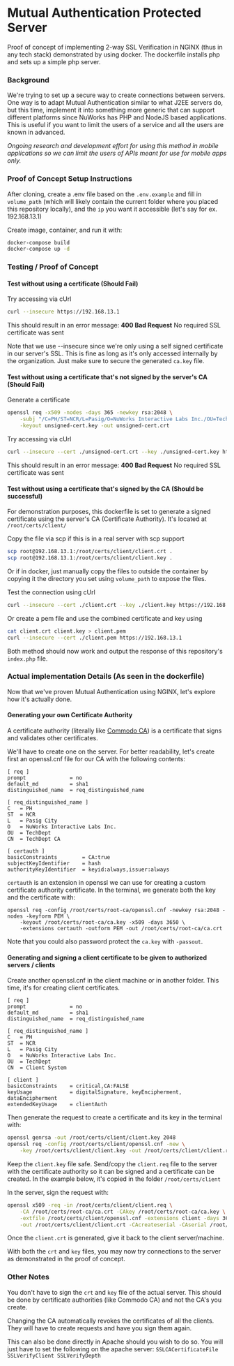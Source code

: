 # Mutual Authentication Protected Server
Proof of concept of implementing 2-way SSL Verification in NGINX (thus in any tech stack) demonstrated by using docker.
The dockerfile installs php and sets up a simple php server.

### Background

We're trying to set up a secure way to create connections between servers. One way is to adapt Mutual Authentication similar to what J2EE servers do, but this time, implement it into something more generic that can support different platforms since NuWorks has PHP and NodeJS based applications. This is useful if you want to limit the users of a service and all the users are known in advanced.

*Ongoing research and development effort for using this method in mobile applications so we can limit the users of APIs meant for use for mobile apps only.*

### Proof of Concept Setup Instructions

After cloning, create a .env file based on the ``.env.example`` and fill in ``volume_path`` (which will likely contain the current folder where you placed this repository locally), and the ``ip`` you want it accessible (let's say for ex. 192.168.13.1)

Create image, container, and run it with:
```bash
docker-compose build
docker-compose up -d
```

### Testing / Proof of Concept

#### Test without using a certificate (Should Fail)

Try accessing via cUrl
```bash
curl --insecure https://192.168.13.1
```

This should result in an error message:
__400 Bad Request__
No required SSL certificate was sent

Note that we use --insecure since we're only using a self signed certificate in our server's SSL. This is fine as long as it's only accessed internally by the organization. Just make sure to secure the generated ``ca.key`` file.

#### Test without using a certificate that's not signed by the server's CA (Should Fail)

Generate a certificate
```bash
openssl req -x509 -nodes -days 365 -newkey rsa:2048 \
	-subj "/C=PH/ST=NCR/L=Pasig/O=NuWorks Interactive Labs Inc./OU=Tech Dept./CN=Unsigned Cert" \
	-keyout unsigned-cert.key -out unsigned-cert.crt
```

Try accessing via cUrl

```bash
curl --insecure --cert ./unsigned-cert.crt --key ./unsigned-cert.key https://192.168.13.1
```

This should result in an error message:
__400 Bad Request__
No required SSL certificate was sent

#### Test without using a certificate that's signed by the CA (Should be successful)

For demonstration purposes, this dockerfile is set to generate a signed certificate using the server's CA (Certificate Authority). It's located at ``/root/certs/client/``

Copy the file via scp if this is in a real server with scp support
```bash
scp root@192.168.13.1:/root/certs/client/client.crt .
scp root@192.168.13.1:/root/certs/client/client.key .
```

Or if in docker, just manually copy the files to outside the container by copying it the directory you set using ``volume_path`` to expose the files.

Test the connection using cUrl

```bash
curl --insecure --cert ./client.crt --key ./client.key https://192.168.13.1
```

Or create a pem file and use the combined certificate and key using

```bash
cat client.crt client.key > client.pem
curl --insecure --cert ./client.pem https://192.168.13.1
```

Both method should now work and output the response of this repository's ``index.php`` file.

### Actual implementation Details (As seen in the dockerfile)

Now that we've proven Mutual Authentication using NGINX, let's explore how it's actually done.

#### Generating your own Certificate Authority

A certificate authority (literally like [Commodo CA](https://www.comodoca.com/)) is a certificate that signs and validates other certificates.

We'll have to create one on the server. For better readability, let's create first an openssl.cnf file for our CA with the following contents:
```
[ req ]
prompt              = no
default_md          = sha1
distinguished_name  = req_distinguished_name

[ req_distinguished_name ]
C   = PH
ST  = NCR
L   = Pasig City
O   = NuWorks Interactive Labs Inc.
OU  = TechDept
CN  = TechDept CA

[ certauth ]
basicConstraints        = CA:true
subjectKeyIdentifier    = hash
authorityKeyIdentifier  = keyid:always,issuer:always
```

``certauth`` is an extension in openssl we can use for creating a custom certificate authority certificate.
In the terminal, we generate both the key and the certificate with:

```
openssl req -config /root/certs/root-ca/openssl.cnf -newkey rsa:2048 -nodes -keyform PEM \
	-keyout /root/certs/root-ca/ca.key -x509 -days 3650 \
	-extensions certauth -outform PEM -out /root/certs/root-ca/ca.crt
```

Note that you could also password protect the ``ca.key`` with ``-passout``.

#### Generating and signing a client certificate to be given to authorized servers / clients

Create another openssl.cnf in the client machine or in another folder. This time, it's for creating client certificates.

```
[ req ]
prompt              = no
default_md          = sha1
distinguished_name  = req_distinguished_name

[ req_distinguished_name ]
C   = PH
ST  = NCR
L   = Pasig City
O   = NuWorks Interactive Labs Inc.
OU  = TechDept
CN  = Client System

[ client ]
basicConstraints    = critical,CA:FALSE
keyUsage            = digitalSignature, keyEncipherment, dataEncipherment
extendedKeyUsage    = clientAuth
```

Then generate the request to create a certificate and its key in the terminal with:

```bash
openssl genrsa -out /root/certs/client/client.key 2048
openssl req -config /root/certs/client/openssl.cnf -new \
	-key /root/certs/client/client.key -out /root/certs/client/client.req
```

Keep the ``client.key`` file safe. Send/copy the ``client.req`` file to the server with the certificate authority so it can be signed and a certificate can be created. In the example below, it's copied in the folder ``/root/certs/client``

In the server, sign the request with:

```bash
openssl x509 -req -in /root/certs/client/client.req \
	-CA /root/certs/root-ca/ca.crt -CAkey /root/certs/root-ca/ca.key \
	-extfile /root/certs/client/openssl.cnf -extensions client -days 365 -outform PEM \
	-out /root/certs/client/client.crt -CAcreateserial -CAserial /root/certs/client/serial.seq
```

Once the ``client.crt`` is generated, give it back to the client server/machine.

With both the ``crt`` and ``key`` files, you may now try connections to the server as demonstrated in the proof of concept.

### Other Notes

You don't have to sign the ``crt`` and ``key`` file of the actual server. This should be done by certificate authorities (like Commodo CA) and not the CA's you create.

Changing the CA automatically revokes the certificates of all the clients. They will have to create requests and have you sign them again.

This can also be done directly in Apache should you wish to do so. You will just have to set the following on the apache server:
``
SSLCACertificateFile
SSLVerifyClient
SSLVerifyDepth
``
